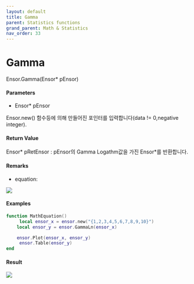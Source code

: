 ```yaml
---
layout: default
title: Gamma
parent: Statistics functions
grand_parent: Math & Statistics
nav_order: 33
---
```


# Gamma

Ensor.Gamma\(Ensor\* pEnsor\)

#### Parameters

* Ensor\* pEnsor

Ensor.new\(\) 함수등에 의해 만들어진 포인터를 입력합니다\(data != 0,negative integer\).

#### Return Value

Ensor\* pRetEnsor : pEnsor의 Gamma Logathm값을 가진  Ensor\*를 반환합니다.

#### Remarks

* equation:

![](/StatisticsAPI/GammaLnFunc.png)

#### Examples

```lua
function MathEquation()
     local ensor_x = ensor.new("{1,2,3,4,5,6,7,8,9,10}")
    local ensor_y = ensor.GammaLn(ensor_x)

    ensor.Plot(ensor_x, ensor_y)
     ensor.Table(ensor_y)
end
```

#### Result

![](/StatisticsAPI/GammaLnResult.png)

